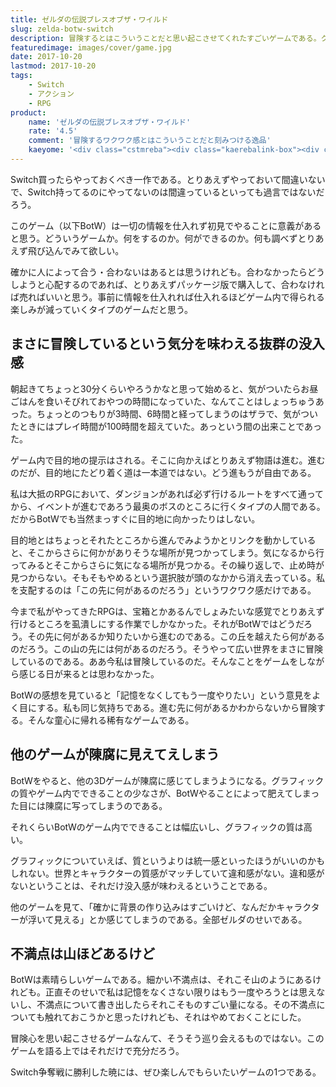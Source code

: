 ```yaml
---
title: ゼルダの伝説ブレスオブザ・ワイルド
slug: zelda-botw-switch
description: 冒険するとはこういうことだと思い起こさせてくれたすごいゲームである。クオリティの高さは他の追随を許さない。ぜひ事前情報を一切仕入れることなく、まっさらな頭で楽しんでほしい、そんなゲームである。
featuredimage: images/cover/game.jpg
date: 2017-10-20
lastmod: 2017-10-20
tags: 
    - Switch
    - アクション
    - RPG
product:
    name: 'ゼルダの伝説ブレスオブザ・ワイルド'
    rate: '4.5'
    comment: '冒険するワクワク感とはこういうことだと刻みつける逸品'
    kaeyome: '<div class="cstmreba"><div class="kaerebalink-box"><div class="kaerebalink-image"><a href="https://www.amazon.co.jp/exec/obidos/ASIN/B01N12HJHQ/illusionspace-22/" target="_blank" ><img src="https://images-fe.ssl-images-amazon.com/images/I/51bO6Z4ihSL._SL160_.jpg" style="border: none;" /></a></div><div class="kaerebalink-info"><div class="kaerebalink-name"><a href="https://www.amazon.co.jp/exec/obidos/ASIN/B01N12HJHQ/illusionspace-22/" target="_blank" >ゼルダの伝説 ブレス オブ ザ ワイルド</a><div class="kaerebalink-powered-date">posted with <a href="https://kaereba.com" rel="nofollow" target="_blank">カエレバ</a></div></div><div class="kaerebalink-detail"> 任天堂 2017-03-03    </div><div class="kaerebalink-link1"><div class="shoplinkamazon"><a href="https://www.amazon.co.jp/gp/search?keywords=%E3%82%BC%E3%83%AB%E3%83%80%E3%81%AE%E4%BC%9D%E8%AA%AC%20%E3%83%96%E3%83%AC%E3%82%B9%20%E3%82%AA%E3%83%96%20%E3%82%B6%20%E3%83%AF%E3%82%A4%E3%83%AB%E3%83%89&__mk_ja_JP=%E3%82%AB%E3%82%BF%E3%82%AB%E3%83%8A&tag=illusionspace-22" target="_blank" >Amazon</a></div><div class="shoplinkrakuten"><a href="https://hb.afl.rakuten.co.jp/hgc/0e95387f.f2aef20d.0e953880.25e412bd/?pc=http%3A%2F%2Fsearch.rakuten.co.jp%2Fsearch%2Fmall%2F%25E3%2582%25BC%25E3%2583%25AB%25E3%2583%2580%25E3%2581%25AE%25E4%25BC%259D%25E8%25AA%25AC%2520%25E3%2583%2596%25E3%2583%25AC%25E3%2582%25B9%2520%25E3%2582%25AA%25E3%2583%2596%2520%25E3%2582%25B6%2520%25E3%2583%25AF%25E3%2582%25A4%25E3%2583%25AB%25E3%2583%2589%2F-%2Ff.1-p.1-s.1-sf.0-st.A-v.2%3Fx%3D0%26scid%3Daf_ich_link_urltxt%26m%3Dhttp%3A%2F%2Fm.rakuten.co.jp%2F" target="_blank" >楽天市場</a></div></div></div><div class="booklink-footer"></div></div></div>'
---
```


Switch買ったらやっておくべき一作である。とりあえずやっておいて間違いないで、Switch持ってるのにやってないのは間違っているといっても過言ではないだろう。

このゲーム（以下BotW）は一切の情報を仕入れず初見でやることに意義があると思う。どういうゲームか。何をするのか。何ができるのか。何も調べずとりあえず飛び込んでみて欲しい。

確かに人によって合う・合わないはあるとは思うけれども。合わなかったらどうしようと心配するのであれば、とりあえずパッケージ版で購入して、合わなければ売ればいいと思う。事前に情報を仕入れれば仕入れるほどゲーム内で得られる楽しみが減っていくタイプのゲームだと思う。

## まさに冒険しているという気分を味わえる抜群の没入感

朝起きてちょっと30分くらいやろうかなと思って始めると、気がついたらお昼ごはんを食いそびれておやつの時間になっていた、なんてことはしょっちゅうあった。ちょっとのつもりが3時間、6時間と経ってしまうのはザラで、気がついたときにはプレイ時間が100時間を超えていた。あっという間の出来ことであった。

ゲーム内で目的地の提示はされる。そこに向かえばとりあえず物語は進む。進むのだが、目的地にたどり着く道は一本道ではない。どう進もうが自由である。

私は大抵のRPGにおいて、ダンジョンがあれば必ず行けるルートをすべて通ってから、イベントが進むであろう最奥のボスのところに行くタイプの人間である。だからBotWでも当然まっすぐに目的地に向かったりはしない。

目的地とはちょっとそれたところから進んでみようかとリンクを動かしていると、そこからさらに何かがありそうな場所が見つかってしまう。気になるから行ってみるとそこからさらに気になる場所が見つかる。その繰り返しで、止め時が見つからない。そもそもやめるという選択肢が頭のなかから消え去っている。私を支配するのは「この先に何があるのだろう」というワクワク感だけである。

今まで私がやってきたRPGは、宝箱とかあるんでしょみたいな感覚でとりあえず行けるところを虱潰しにする作業でしかなかった。それがBotWではどうだろう。その先に何があるか知りたいから進むのである。この丘を越えたら何があるのだろう。この山の先には何があるのだろう。そうやって広い世界をまさに冒険しているのである。ああ今私は冒険しているのだ。そんなことをゲームをしながら感じる日が来るとは思わなかった。

BotWの感想を見ていると「記憶をなくしてもう一度やりたい」という意見をよく目にする。私も同じ気持ちである。進む先に何があるかわからないから冒険する。そんな童心に帰れる稀有なゲームである。

## 他のゲームが陳腐に見えてえしまう

BotWをやると、他の3Dゲームが陳腐に感じてしまうようになる。グラフィックの質やゲーム内でできることの少なさが、BotWやることによって肥えてしまった目には陳腐に写ってしまうのである。

それくらいBotWのゲーム内でできることは幅広いし、グラフィックの質は高い。

グラフィックについていえば、質というよりは統一感といったほうがいいのかもしれない。世界とキャラクターの質感がマッチしていて違和感がない。違和感がないということは、それだけ没入感が味わえるということである。

他のゲームを見て、「確かに背景の作り込みはすごいけど、なんだかキャラクターが浮いて見える」とか感じてしまうのである。全部ゼルダのせいである。

## 不満点は山ほどあるけど

BotWは素晴らしいゲームである。細かい不満点は、それこそ山のようにあるけれども。正直そのせいで私は記憶をなくさない限りはもう一度やろうとは思えないし、不満点について書き出したらそれこそものすごい量になる。その不満点についても触れておこうかと思ったけれども、それはやめておくことにした。

冒険心を思い起こさせるゲームなんて、そうそう巡り会えるものではない。このゲームを語る上ではそれだけで充分だろう。

Switch争奪戦に勝利した暁には、ぜひ楽しんでもらいたいゲームの1つである。
